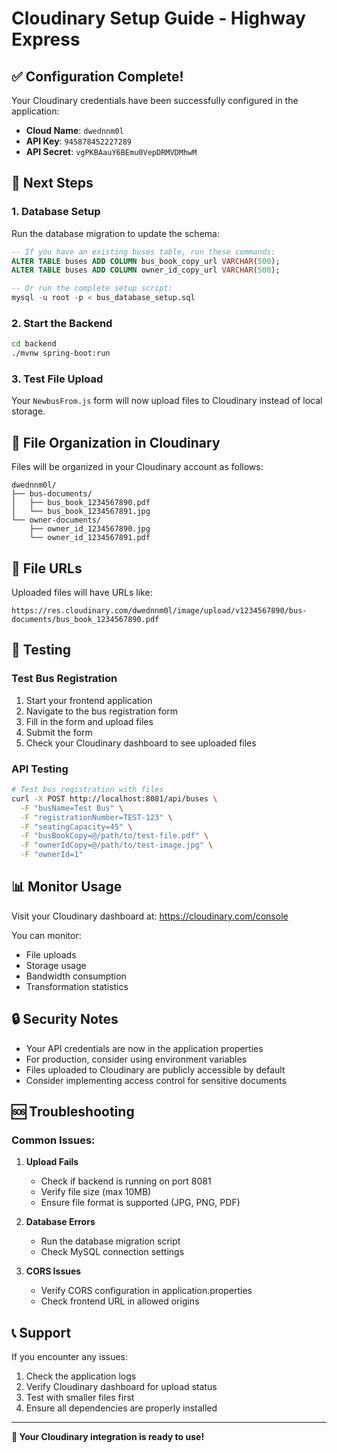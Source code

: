 # Cloudinary Setup Guide - Highway Express

## ✅ Configuration Complete!

Your Cloudinary credentials have been successfully configured in the application:

- **Cloud Name**: `dwednnm0l`
- **API Key**: `945878452227289`
- **API Secret**: `vgPKBAauY6BEmu0VepDRMVDMhwM`

## 🚀 Next Steps

### 1. **Database Setup**
Run the database migration to update the schema:

```sql
-- If you have an existing buses table, run these commands:
ALTER TABLE buses ADD COLUMN bus_book_copy_url VARCHAR(500);
ALTER TABLE buses ADD COLUMN owner_id_copy_url VARCHAR(500);

-- Or run the complete setup script:
mysql -u root -p < bus_database_setup.sql
```

### 2. **Start the Backend**
```bash
cd backend
./mvnw spring-boot:run
```

### 3. **Test File Upload**
Your `NewbusFrom.js` form will now upload files to Cloudinary instead of local storage.

## 📁 File Organization in Cloudinary

Files will be organized in your Cloudinary account as follows:

```
dwednnm0l/
├── bus-documents/
│   ├── bus_book_1234567890.pdf
│   └── bus_book_1234567891.jpg
└── owner-documents/
    ├── owner_id_1234567890.jpg
    └── owner_id_1234567891.pdf
```

## 🔗 File URLs

Uploaded files will have URLs like:
```
https://res.cloudinary.com/dwednnm0l/image/upload/v1234567890/bus-documents/bus_book_1234567890.pdf
```

## 🧪 Testing

### Test Bus Registration
1. Start your frontend application
2. Navigate to the bus registration form
3. Fill in the form and upload files
4. Submit the form
5. Check your Cloudinary dashboard to see uploaded files

### API Testing
```bash
# Test bus registration with files
curl -X POST http://localhost:8081/api/buses \
  -F "busName=Test Bus" \
  -F "registrationNumber=TEST-123" \
  -F "seatingCapacity=45" \
  -F "busBookCopy=@/path/to/test-file.pdf" \
  -F "ownerIdCopy=@/path/to/test-image.jpg" \
  -F "ownerId=1"
```

## 📊 Monitor Usage

Visit your Cloudinary dashboard at: https://cloudinary.com/console

You can monitor:
- File uploads
- Storage usage
- Bandwidth consumption
- Transformation statistics

## 🔒 Security Notes

- Your API credentials are now in the application properties
- For production, consider using environment variables
- Files uploaded to Cloudinary are publicly accessible by default
- Consider implementing access control for sensitive documents

## 🆘 Troubleshooting

### Common Issues:

1. **Upload Fails**
   - Check if backend is running on port 8081
   - Verify file size (max 10MB)
   - Ensure file format is supported (JPG, PNG, PDF)

2. **Database Errors**
   - Run the database migration script
   - Check MySQL connection settings

3. **CORS Issues**
   - Verify CORS configuration in application.properties
   - Check frontend URL in allowed origins

## 📞 Support

If you encounter any issues:
1. Check the application logs
2. Verify Cloudinary dashboard for upload status
3. Test with smaller files first
4. Ensure all dependencies are properly installed

---

**🎉 Your Cloudinary integration is ready to use!**
